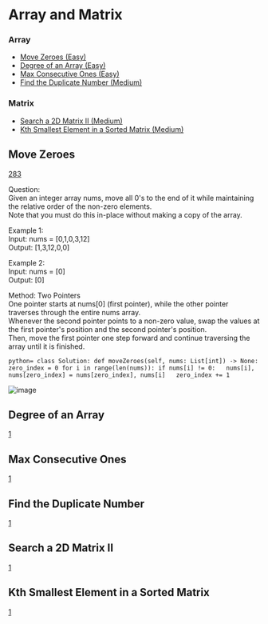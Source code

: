 # Array and Matrix

### Array
- [Move Zeroes (Easy)](#Move-Zeroes)
- [Degree of an Array (Easy)](#Degree-of-an-Array)
- [Max Consecutive Ones (Easy)](#Max-Consecutive-Ones)
- [Find the Duplicate Number (Medium)](#Find-the-Duplicate-Number)

### Matrix
- [Search a 2D Matrix II (Medium)](#Search-a-2D-Matrix-II)
- [Kth Smallest Element in a Sorted Matrix (Medium)](#Kth-Smallest-Element-in-a-Sorted-Matrix)

<!--Array-->
## Move Zeroes
[283](https://leetcode.com/problems/move-zeroes/)

Question: <br> 
Given an integer array nums, move all 0's to the end of it while maintaining the relative order of the non-zero elements. <br>
Note that you must do this in-place without making a copy of the array.

Example 1:<br>
Input: nums = [0,1,0,3,12] <br>
Output: [1,3,12,0,0]

Example 2: <br>
Input: nums = [0] <br>
Output: [0]

Method: Two Pointers<br>
One pointer starts at nums[0] (first pointer), while the other pointer traverses through the entire nums array. <br>
Whenever the second pointer points to a non-zero value, swap the values at the first pointer's position and the second pointer's position. <br>
Then, move the first pointer one step forward and continue traversing the array until it is finished. 

`python=
class Solution:
    def moveZeroes(self, nums: List[int]) -> None:
        zero_index = 0
        for i in range(len(nums)):
            if nums[i] != 0:  
                nums[i], nums[zero_index] = nums[zero_index], nums[i]  
                zero_index += 1
`

![image](https://github.com/user-attachments/assets/a2b7228c-ea45-4b20-94e9-041d16cad170)

## Degree of an Array
[1](https://leetcode.com/problems/degree-of-an-array/)

## Max Consecutive Ones
[1](https://leetcode.com/problems/max-consecutive-ones/)

## Find the Duplicate Number
[1](https://leetcode.com/problems/find-the-duplicate-number/)

<!--Matrix-->
## Search a 2D Matrix II
[1](https://leetcode.com/problems/search-a-2d-matrix-ii/)

## Kth Smallest Element in a Sorted Matrix
[1](https://leetcode.com/problems/kth-smallest-element-in-a-sorted-matrix/)








